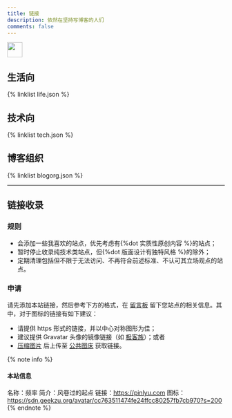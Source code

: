 ```yaml
---
title: 链接
description: 依然在坚持写博客的人们
comments: false
---
```


<a href="https://www.foreverblog.cn/go.html" target="_blank"><img src="https://img.foreverblog.cn/wormhole_1.gif" alt="" style="width:auto;height:35px;" title="穿梭虫洞-随机访问十年之约友链博客"></a>

## 生活向

{% linklist life.json %}

## 技术向

{% linklist tech.json %}

## 博客组织

{% linklist blogorg.json %}

* * *

## 链接收录

### 规则

- 会添加一些我喜欢的站点，优先考虑有{%dot 实质性原创内容 %}的站点；
- 暂时停止收录纯技术类站点，但{%dot 版面设计有独特风格 %}的除外；
- 定期清理包括但不限于无法访问、不再符合前述标准、不认可其立场观点的站点。

### 申请

请先添加本站链接，然后参考下方的格式，在 [留言板](/guestbook/) 留下您站点的相关信息。其中，对于图标的链接有如下建议：

- 请提供 https 形式的链接，并以中心对称图形为佳；
- 建议提供 Gravatar 头像的镜像链接（如 [极客族](https://cdn.geekzu.org/cached.html)）；或者
- [压缩图片](https://tinify.cn) 后上传至 [公共图床](https://imgtg.com) 获取链接。

<style>.post-body .note {text-align:left;}</style>

{% note info %}
#### 本站信息
名称：频率
简介：风卷过的起点
链接：https://pinlyu.com
图标：https://sdn.geekzu.org/avatar/cc763511474fe24ffcc80257fb7cb970?s=200
{% endnote %}